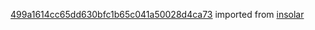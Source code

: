 [499a1614cc65dd630bfc1b65c041a50028d4ca73](https://github.com/insolar/insolar/commit/499a1614cc65dd630bfc1b65c041a50028d4ca73) imported from [insolar](https://github.com/insolar/insolar)
